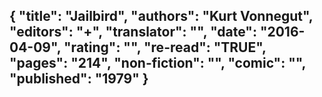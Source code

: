 {
 "title": "Jailbird",
 "authors": "Kurt Vonnegut",
 "editors": "+",
 "translator": "",
 "date": "2016-04-09",
 "rating": "",
 "re-read": "TRUE",
 "pages": "214",
 "non-fiction": "",
 "comic": "",
 "published": "1979"
}
---


